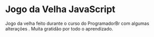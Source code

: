 # Jogo da Velha JavaScript 
 Jogo da velha feito durante o curso do ProgramadorBr com algumas alterações . Muita gratidão por todo o aprendizado.
